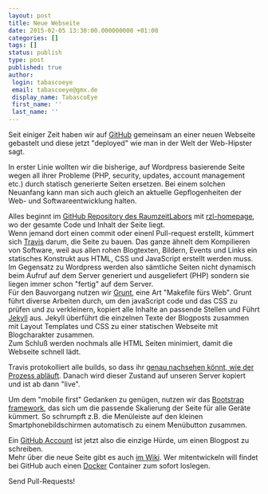 ```yaml
---
layout: post
title: Neue Webseite
date: 2015-02-05 13:30:00.000000000 +01:00
categories: []
tags: []
status: publish
type: post
published: true
author:
 login: tabascoeye
 email: tabascoeye@gmx.de
 display_name: TabascoEye
 first_name: ''
 last_name: ''
---
```

<p> Seit einiger Zeit haben wir auf <a href="https://www.github.com">GitHub</a> gemeinsam an einer neuen Webseite gebastelt und diese jetzt "deployed" wie man in der Welt der Web-Hipster sagt.</p>
<p> In erster Linie wollten wir die bisherige, auf Wordpress basierende Seite wegen all ihrer Probleme (PHP, security, updates, account management etc.) durch statisch generierte Seiten ersetzen.
Bei einem solchen Neuanfang kann man sich auch gleich an aktuelle Gepflogenheiten der Web- und Softwareentwicklung halten.</p>
<p>Alles beginnt im <a href="https://github.com/raumzeitlabor">GitHub Repository des RaumzeitLabors</a> mit <a href="https://github.com/raumzeitlabor/rzl-homepage">rzl-homepage</a>, wo der gesamte Code und Inhalt der Seite liegt.</br>
Wenn jemand dort einen commit oder einenl Pull-request erstellt, kümmert sich <a href="https://travis-ci.org/">Travis</a> darum, die Seite zu bauen.
Das ganze ähnelt dem Kompilieren von Software, weil aus allen rohen Blogtexten, Bildern, Events und Links ein statisches Konstrukt aus HTML, CSS und JavaScript erstellt werden muss. Im Gegensatz zu Wordpress werden also sämtliche Seiten nicht dynamisch beim Aufruf auf dem Server generiert und ausgeliefert (PHP) sondern sie liegen immer schon "fertig" auf dem Server.<br />
Für den Bauvorgang nutzen wir <a href="http://gruntjs.com/">Grunt</a>, eine Art "Makefile fürs Web". Grunt führt diverse Arbeiten durch, um den javaScript code und das CSS zu prüfen und zu verkleinern, kopiert alle Inhalte an passende Stellen und Führt <a href="http://jekyllrb.com/">Jekyll</a> aus.
Jekyll überführt die einzelnen Texte der Blogposts zusammen mit Layout Templates und CSS zu einer statischen Webseite mit Blogcharakter zusammen.<br />Zum Schluß werden nochmals alle HTML Seiten minimiert, damit die Webseite schnell lädt.</p>
<p>Travis protokolliert alle builds, so dass ihr <a href="https://travis-ci.org/raumzeitlabor/rzl-homepage/builds/49570538">genau nachsehen könnt, wie der Prozess abläuft</a>.
Danach wird dieser Zustand auf unseren Server kopiert und ist ab dann "live".</p>
<p>Um dem "mobile first" Gedanken zu genügen, nutzen wir das <a href="http://getbootstrap.com/">Bootstrap framework</a>, das sich um die passende Skalierung der Seite für alle Geräte kümmert. So schrumpft z.B. die Menüleiste auf den kleinen Smartphonebildschirmen automatisch zu einem Menübutton zusammen.</p>
<p>Ein <a href="https://github.com/join">GitHub Account</a> ist jetzt also die einzige Hürde, um einen Blogpost zu schreiben.<br />Mehr über die neue Seite gibt es auch <a href="https://wiki.raumzeitlabor.de/wiki/Webseite">im Wiki</a>. Wer mitentwickeln will findet bei GitHub auch einen <a href="https://www.docker.com/">Docker</a> Container zum sofort loslegen.</p>
<p>Send Pull-Requests!</p>
